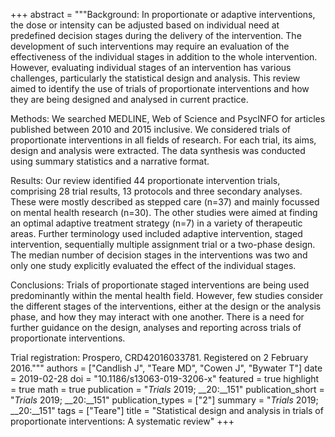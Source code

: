 +++
abstract = """Background: In proportionate or adaptive interventions, the dose or intensity can be adjusted based on individual need at predefined decision stages during the delivery of the intervention. The development of such interventions may require an evaluation of the effectiveness of the individual stages in addition to the whole intervention. However, evaluating individual stages of an intervention has various challenges, particularly the statistical design and analysis. This review aimed to identify the use of trials of proportionate interventions and how they are being designed and analysed in current practice.

Methods: We searched MEDLINE, Web of Science and PsycINFO for articles published between 2010 and 2015 inclusive. We considered trials of proportionate interventions in all fields of research. For each trial, its aims, design and analysis were extracted. The data synthesis was conducted using summary statistics and a narrative format.

Results: Our review identified 44 proportionate intervention trials, comprising 28 trial results, 13 protocols and three secondary analyses. These were mostly described as stepped care (n=37) and mainly focussed on mental health research (n=30). The other studies were aimed at finding an optimal adaptive treatment strategy (n=7) in a variety of therapeutic areas. Further terminology used included adaptive intervention, staged intervention, sequentially multiple assignment trial or a two-phase design. The median number of decision stages in the interventions was two and only one study explicitly evaluated the effect of the individual stages.

Conclusions: Trials of proportionate staged interventions are being used predominantly within the mental health field. However, few studies consider the different stages of the interventions, either at the design or the analysis phase, and how they may interact with one another. There is a need for further guidance on the design, analyses and reporting across trials of proportionate interventions.

Trial registration: Prospero, CRD42016033781. Registered on 2 February 2016."""
authors = ["Candlish J", "Teare MD", "Cowen J", "Bywater T"]
date = 2019-02-28
doi = "10.1186/s13063-019-3206-x"
featured = true
highlight = true
math = true
publication = "*Trials* 2019; __20:__151"
publication_short = "*Trials* 2019; __20:__151"
publication_types = ["2"]
summary = "*Trials* 2019; __20:__151"
tags = ["Teare"]
title = "Statistical design and analysis in trials of proportionate interventions: A systematic review"
+++
